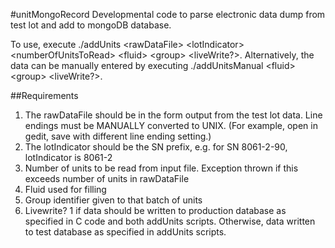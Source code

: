 #unitMongoRecord
Developmental code to parse electronic data dump from test lot and add to mongoDB database.

To use, execute ./addUnits \<rawDataFile\> \<lotIndicator\> \<numberOfUnitsToRead\> \<fluid\> \<group\> \<liveWrite?\>.
Alternatively, the data can be manually entered by executing ./addUnitsManual \<fluid\> \<group\> \<liveWrite?\>.

##Requirements
1. The rawDataFile should be in the form output from the test lot data.  Line endings must be MANUALLY converted to UNIX. (For example, open in gedit, save with different line ending setting.)
2. The lotIndicator should be the SN prefix, e.g. for SN 8061-2-90, lotIndicator is 8061-2
3. Number of units to be read from input file.  Exception thrown if this exceeds number of units in rawDataFile
4. Fluid used for filling
5. Group identifier given to that batch of units
6. Livewrite? 1 if data should be written to production database as specified in C code and both addUnits scripts.  Otherwise, data written to test database as specified in addUnits scripts.